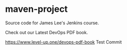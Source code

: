 # maven-project
Source code for James Lee's Jenkins course.

Check out our Latest DevOps PDF book.

https://www.level-up.one/devops-pdf-book
Test Commit
